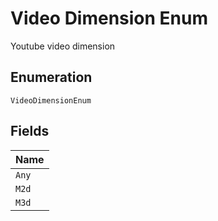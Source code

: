 
# Video Dimension Enum

Youtube video dimension

## Enumeration

`VideoDimensionEnum`

## Fields

| Name |
|  --- |
| `Any` |
| `M2d` |
| `M3d` |

